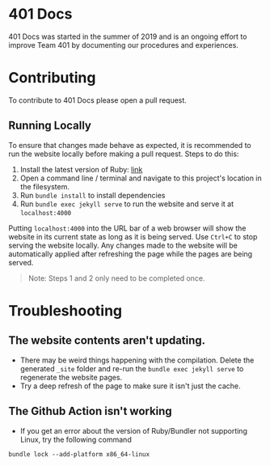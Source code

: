 
# 401 Docs

401 Docs was started in the summer of 2019 and is an ongoing effort to improve Team 401 by documenting our procedures and experiences. 

# Contributing

To contribute to 401 Docs please open a pull request.

## Running Locally

To ensure that changes made behave as expected, it is recommended to run the website locally before making a pull request. Steps to do this:
1. Install the latest version of Ruby: [link](https://www.ruby-lang.org/en/downloads/)
2. Open a command line / terminal and navigate to this project's location in the filesystem.
3. Run `bundle install` to install dependencies
4. Run `bundle exec jekyll serve` to run the website and serve it at `localhost:4000`

Putting `localhost:4000` into the URL bar of a web browser will show the website in its current state as long as it is being served. Use `Ctrl+C` to stop serving the website locally. Any changes made to the website will be automatically applied after refreshing the page while the pages are being served.

> Note: Steps 1 and 2 only need to be completed once.


# Troubleshooting

## The website contents aren't updating.
- There may be weird things happening with the compilation. Delete the generated `_site` folder and re-run the `bundle exec jekyll serve` to regenerate the website pages.
- Try a deep refresh of the page to make sure it isn't just the cache.

## The Github Action isn't working

- If you get an error about the version of Ruby/Bundler not supporting Linux, try the following command
```
bundle lock --add-platform x86_64-linux
```
